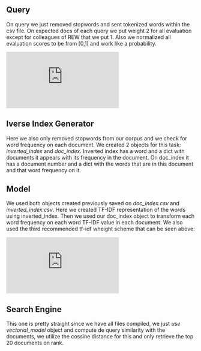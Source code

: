 ## Query

On query we just removed stopwords and sent tokenized words within the csv file. On expected docs of each query we put weight 2 for all evaluation except for colleagues of REW that we put 1. Also we normalized all evaluation scores to be from [0,1] and work like a probability.

![](https://latex.codecogs.com/gif.latex?score_i%20%3D%20%5Cfrac%7Bscore_i%7D%7B%5Csum_%7B%5Cforall%20j%7D%20score_j%7D)

## Iverse Index Generator

Here we also only removed stopwords from our corpus and we check for word frequency on each document.
We created 2 objects for this task: _inverted_index_ and _doc_index_. Inverted index has a word and a dict with documents it appears with its frequency in the document. On doc_index it has a document number and a dict with the words that are in this document and that word frequency on it.

## Model

We used both objects created previously saved on _doc_index.csv_ and _inverted_index.csv_. Here we created TF-IDF representation of the words using inverted_index. Then we used our doc_index object to transform each word frequency on each word TF-IDF value in each document. We also used the third recommended tf-idf wheight scheme that can be seen above:


![](https://latex.codecogs.com/gif.latex?w_%7Bt%2Cd%7D%20%3D%20%281%20&plus;%20%5Clog_2%20f_%7Bt%2Cd%7D%29%5Ccdot%20%5Clog%20%5Cfrac%7BN%7D%7Bn_t%7D)


## Search Engine

This one is pretty straight since we have all files compiled, we just _use vectorial_model_ object and compute de query similarity with the documents, we utilize the cossine distance for this and only retrieve the top 20 documents on rank.